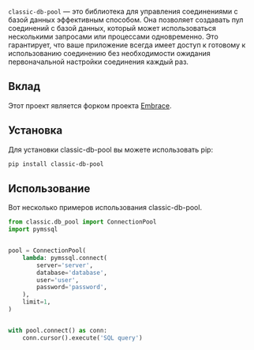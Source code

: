 `classic-db-pool` — это библиотека для управления соединениями с базой данных
эффективным способом. Она позволяет создавать пул соединений с базой данных,
который может использоваться несколькими запросами или процессами одновременно.
Это гарантирует, что ваше приложение всегда имеет доступ к готовому
к использованию соединению без необходимости ожидания первоначальной
настройки соединения каждый раз.

## Вклад

Этот проект является форком проекта [Embrace](https://hg.sr.ht/~olly/embrace-sql).

## Установка

Для установки classic-db-pool вы можете использовать pip:

```bash
pip install classic-db-pool
```

## Использование

Вот несколько примеров использования classic-db-pool.

```python
from classic.db_pool import ConnectionPool
import pymssql


pool = ConnectionPool(
    lambda: pymssql.connect(
        server='server',
        database='database',
        user='user',
        password='password',
    ),
    limit=1,
)


with pool.connect() as conn:
    conn.cursor().execute('SQL query')
```

